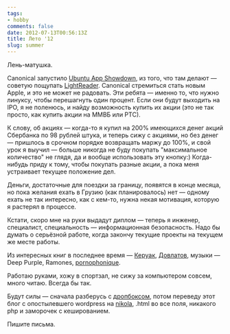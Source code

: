 ```yaml
---
tags:
- hobby
comments: false
date: 2012-07-13T00:56:13Z
title: Лето '12
slug: summer
---
```


Лень-матушка.

Canonical запустило [Ubuntu App Showdown](https://www.reddit.com/r/ubuntuappshowdown/), из того, что там делают — советую пощупать [LightReader](http://www.omgubuntu.co.uk/2012/07/is-lightread-the-best-rss-reader-for-ubuntu-we-go-hands-on). Canonical стремиться стать новым Apple, и это не может не радовать. Эти ребята — именно то, что нужно линуксу, чтобы перешагнуть один процент. Если они будут выходить на IPO, я не поленюсь, и найду возможность купить их акции (это не так просто, как купить акции на ММВБ или РТС).

К слову, об акциях — когда-то я купил на 200% имеющихся денег акций Сбербанка по 98 рублей штука, и теперь сижу с акциями, но без денег — пришлось в срочном порядке возвращать маржу до 100%, и свой урок я выучил — больше никогда не буду покупать "максимальное количество" не глядя, да и вообще использовать эту кнопку:) Когда-нибудь приду к тому, чтобы покупать разные акции, а пока меня устраивает текущее положение дел.

Деньги, достаточные для поездки за границу, появятся в конце месяца, но пока желания ехать в Грузию (как планировалось) нет — одному ехать не так интересно, как с кем-то, нужна некая мотивация, которую я растерял в процессе.

Кстати, скоро мне на руки выдадут диплом — теперь я инженер, специалист, специальность — информационная безопасность. Надо бы думать о серьёзной работе, когда закончу текущие проекты на текущем же месте работы.

Из интересных книг в последнее время — [Керуак](http://ru.wikipedia.org/wiki/%D0%9A%D0%B5%D1%80%D1%83%D0%B0%D0%BA,_%D0%94%D0%B6%D0%B5%D0%BA), [Довлатов](http://ru.wikipedia.org/wiki/%D0%94%D0%BE%D0%B2%D0%BB%D0%B0%D1%82%D0%BE%D0%B2), музыки — Deep Purple, Ramones, [pornophonique](https://www.jamendo.com/en/artist/8303/pornophonique).

Работаю руками, хожу в спортзал, не сижу за компьютером совсем, много читаю. Всегда бы так.

Будут силы — сначала разберусь с [дропбоксом](/2011/getting-16gb-in-dropbox-by-refferals/), потом переведу этот блог с опостылевшего wordpress на [nikola](http://getnikola.com/), .html во все поля, никакого php и заморочек с кешированием.

Пишите письма.
